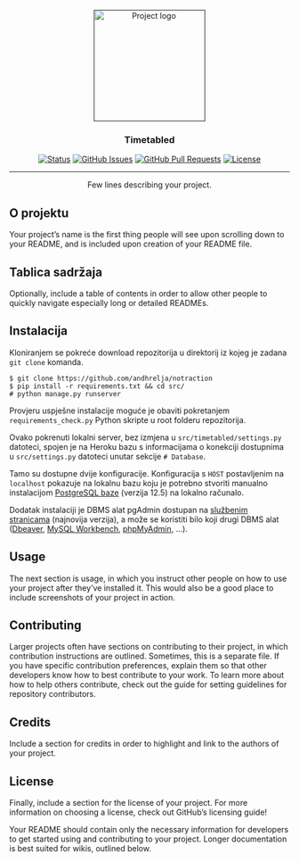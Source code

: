 <p align="center">
	<a href="" rel="noopener">
	<img width=200px height=200px src="https://i.imgur.com/6wj0hh6.jpg" alt="Project logo"></a>
</p>

<h3 align="center">Timetabled</h3>

<div align="center">

[![Status](https://img.shields.io/badge/status-active-success.svg)]()
[![GitHub Issues](https://img.shields.io/github/issues/andhrelja/notraction.svg)](https://github.com/andhrelja/notraction/issues)
[![GitHub Pull Requests](https://img.shields.io/github/issues-pr/andhrelja/notraction.svg)](https://github.com/andhrelja/notraction/pulls)
[![License](https://img.shields.io/badge/license-MIT-blue.svg)](/LICENSE)

</div>

---

<p align="center"> Few lines describing your project.
    <br> 
</p>

## O projektu

Your project’s name is the first thing people will see upon scrolling
down to your README, and is included upon creation of your README file.


## Tablica sadržaja

Optionally, include a table of contents in order to allow other people
to quickly navigate especially long or detailed READMEs.


## Instalacija

Kloniranjem se pokreće download repozitorija u direktorij iz kojeg je zadana `git clone` komanda. 
  
  ```
  $ git clone https://github.com/andhrelja/notraction
  $ pip install -r requirements.txt && cd src/ 
  # python manage.py runserver
  ```

Provjeru uspješne instalacije moguće je obaviti pokretanjem `requirements_check.py` Python skripte u root folderu repozitorija.

Ovako pokrenuti lokalni server, bez izmjena u `src/timetabled/settings.py` datoteci, spojen je na Heroku bazu s informacijama o konekciji dostupnima u `src/settings.py` datoteci unutar sekcije `# Database`.

Tamo su dostupne dvije konfiguracije. Konfiguracija s `HOST` postavljenim na `localhost` pokazuje na lokalnu bazu koju je potrebno stvoriti manualno instalacijom [PostgreSQL baze](https://www.enterprisedb.com/downloads/postgres-postgresql-downloads) (verzija 12.5) na lokalno računalo. 

Dodatak instalaciji je DBMS alat pgAdmin dostupan na [službenim stranicama](https://www.pgadmin.org/download/pgadmin-4-windows/) (najnovija verzija), a može se koristiti bilo koji drugi DBMS alat ([Dbeaver](https://dbeaver.io/download/), [MySQL Workbench](https://dev.mysql.com/downloads/workbench/), [phpMyAdmin](https://www.phpmyadmin.net/downloads/), ...).

## Usage

The next section is usage, in which you instruct other people on how to use your project after they’ve installed it. This would also be a good
place to include screenshots of your project in action.

## Contributing

Larger projects often have sections on contributing to their project, in which contribution instructions are outlined. Sometimes, this is a separate file. If you have specific contribution preferences, explain them so that other developers know how to best contribute to your work. To learn more about how to help others contribute, check out the guide
for setting guidelines for repository contributors.

## Credits

Include a section for credits in order to highlight and link to the
authors of your project.

## License

Finally, include a section for the license of your project. For more information on choosing a license, check out GitHub’s licensing guide!

Your README should contain only the necessary information for developers to get started using and contributing to your project. Longer documentation is best suited for wikis, outlined below.
